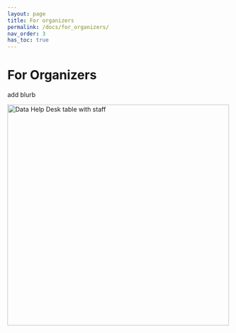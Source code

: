 ```yaml
---
layout: page
title: For organizers
permalink: /docs/for_organizers/
nav_order: 3
has_toc: true
---
```


# For Organizers

add blurb

<img class="full-width-img" src="{{ site.baseurl }}/assets/photos/help_desk_staff.jpg" alt="Data Help Desk table with staff" width="500">
